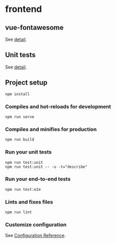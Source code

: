 # frontend

## vue-fontawesome

See [detail](https://www.npmjs.com/package/@fortawesome/vue-fontawesome).

## Unit tests

See [detail](https://github.com/vuejs/vue-cli/tree/dev/packages/%40vue/cli-plugin-unit-jest).

## Project setup
```
npm install
```

### Compiles and hot-reloads for development
```
npm run serve
```

### Compiles and minifies for production
```
npm run build
```

### Run your unit tests
```
npm run test:unit
npm run test:unit -- -u -t="describe"
```

### Run your end-to-end tests
```
npm run test:e2e
```

### Lints and fixes files
```
npm run lint
```

### Customize configuration
See [Configuration Reference](https://cli.vuejs.org/config/).
